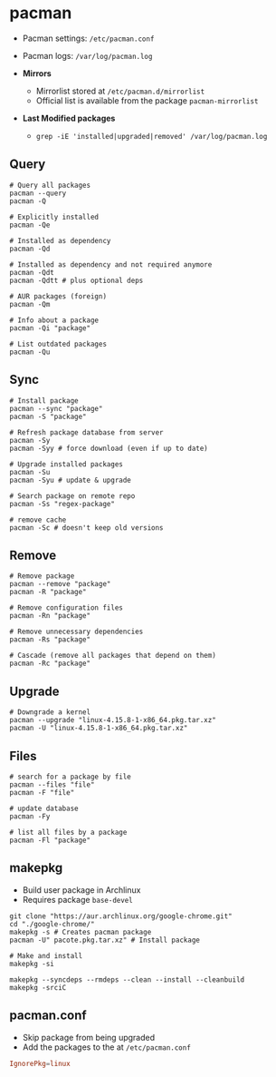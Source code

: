 # pacman

- Pacman settings: `/etc/pacman.conf`
- Pacman logs: `/var/log/pacman.log`

- **Mirrors**
  - Mirrorlist stored at `/etc/pacman.d/mirrorlist`
  - Official list is available from the package `pacman-mirrorlist`
- **Last Modified packages**
  - `grep -iE 'installed|upgraded|removed' /var/log/pacman.log`

## Query

```shell
# Query all packages
pacman --query
pacman -Q

# Explicitly installed
pacman -Qe

# Installed as dependency
pacman -Qd

# Installed as dependency and not required anymore
pacman -Qdt
pacman -Qdtt # plus optional deps

# AUR packages (foreign)
pacman -Qm

# Info about a package
pacman -Qi "package"

# List outdated packages
pacman -Qu
```

## Sync

```shell
# Install package
pacman --sync "package"
pacman -S "package"

# Refresh package database from server
pacman -Sy
pacman -Syy # force download (even if up to date)

# Upgrade installed packages
pacman -Su
pacman -Syu # update & upgrade

# Search package on remote repo
pacman -Ss "regex-package"

# remove cache
pacman -Sc # doesn't keep old versions
```

## Remove

```shell
# Remove package
pacman --remove "package"
pacman -R "package"

# Remove configuration files
pacman -Rn "package"

# Remove unnecessary dependencies
pacman -Rs "package"

# Cascade (remove all packages that depend on them)
pacman -Rc "package"
```

## Upgrade

```shell
# Downgrade a kernel
pacman --upgrade "linux-4.15.8-1-x86_64.pkg.tar.xz"
pacman -U "linux-4.15.8-1-x86_64.pkg.tar.xz"
```

## Files

```shell
# search for a package by file
pacman --files "file"
pacman -F "file"

# update database
pacman -Fy

# list all files by a package
pacman -Fl "package"
```

## makepkg

- Build user package in Archlinux
- Requires package `base-devel`

```shell
git clone "https://aur.archlinux.org/google-chrome.git"
cd "./google-chrome/"
makepkg -s # Creates pacman package
pacman -U" pacote.pkg.tar.xz" # Install package

# Make and install
makepkg -si
```

```shell
makepkg --syncdeps --rmdeps --clean --install --cleanbuild
makepkg -srciC
```

## pacman.conf

- Skip package from being upgraded
- Add the packages to the at `/etc/pacman.conf`

```conf
IgnorePkg=linux
```
